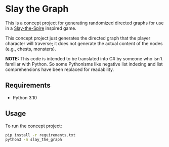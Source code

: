 # Slay the Graph

This is a concept project for generating randomized directed graphs for use
in a [Slay-the-Spire](https://slay-the-spire.fandom.com/wiki/Slay_the_Spire_Wiki)
inspired game.

This concept project just generates the directed graph that the player
character will traverse; it does not generate the actual content of the nodes
(e.g., chests, monsters).

**NOTE:** This code is intended to be translated into C# by someone who isn't
familiar with Python. So some Pythonisms like negative list indexing and
list comprehensions have been replaced for readability.


## Requirements

* Python 3.10


## Usage

To run the concept project:

```bash
pip install -r requirements.txt
python3 -m slay_the_graph
```
